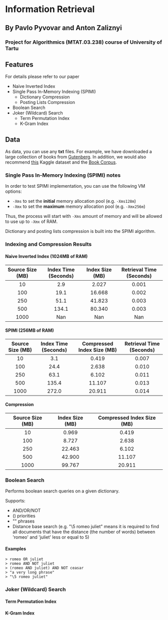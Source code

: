 # Information Retrieval

## By Pavlo Pyvovar and Anton Zaliznyi

### Project for Algorithmics (MTAT.03.238) course of University of Tartu

## Features

For details please refer to our paper

- Naive Inverted Index
- Single Pass In-Memory Indexing (SPIMI)
    - Dictionary Compression
    - Posting Lists Compression
- Boolean Search
- Joker (Wildcard) Search
    - Term Permutation Index
    - K-Gram Index

## Data

As data, you can use any **txt** files.
For example, we have downloaded a large collection of books
from [Gutenberg](https://www.gutenberg.org/browse/scores/top). In addition,
we would also
recommend [this](https://www.kaggle.com/datasets/paulrohan2020/huge-books-in-plain-text-for-train-language-models)
Kaggle dataset and the [Book Corpus](https://github.com/soskek/bookcorpus).

### Single Pass In-Memory Indexing (SPIMI) notes

In order to test SPIMI implementation, you can use the following VM options:

- `-Xms` to set the __initial__ memory allocation pool (e.g. `-Xms128m`)
- `-Xmx` to set the __maximum__ memory allocation pool (e.g. `-Xmx256m`)

Thus, the process will start with `-Xms` amount of memory and
will be allowed to use up to `-Xmx` of RAM.

Dictionary and posting lists compression is built into the SPIMI algorithm.

### Indexing and Compression Results

#### Naive Inverted Index (1024MB of RAM)

| Source Size (MB) | Index Time (Seconds)  | Index Size (MB)  | Retrieval Time (Seconds) |
|:----------------:|:---------------------:|:----------------:|:------------------------:|
|        10        |          2.9          |      2.027       |          0.001           |
|       100        |         19.1          |      16.668      |          0.002           |
|       250        |         51.1          |      41.823      |          0.003           |
|       500        |         134.1         |      80.340      |          0.003           |
|       1000       |          Nan          |       Nan        |           Nan            |

#### SPIMI (256MB of RAM)

| Source Size (MB) | Index Time (Seconds) | Compressed Index Size (MB) |  Retrieval Time (Seconds)  |
|:----------------:|:--------------------:|:--------------------------:|:--------------------------:|
|        10        |         3.1          |           0.419            |           0.007            |
|       100        |         24.4         |           2.638            |           0.010            |
|       250        |         63.1         |           6.102            |           0.011            |
|       500        |        135.4         |           11.107           |           0.013            |
|       1000       |        272.0         |           20.911           |           0.014            |

#### Compression

| Source Size (MB) | Index Size (MB) | Compressed Index Size (MB) |
|:----------------:|:---------------:|:--------------------------:|
|        10        |      0.969      |           0.419            |
|       100        |      8.727      |           2.638            |
|       250        |     22.463      |           6.102            |
|       500        |     42.900      |           11.107           |
|       1000       |     99.767      |           20.911           |

### Boolean Search

Performs boolean search queries on a given dictionary.

Supports:

- AND/OR/NOT
- () priorities
- "" phrases
- Distance base search (e.g. "\5 romeo juliet"
  means it is required to find all documents
  that have the distance (the number of words) between 'romeo' and 'juliet' less or equal to 5)

#### Examples

```shell
> romeo OR juliet
> romeo AND NOT juliet
> (romeo AND juliet) AND NOT ceasar
> "a very long phrase"
> "\5 romeo juliet" 
```

### Joker (Wildcard) Search

#### Term Permutation Index

#### K-Gram Index
